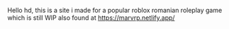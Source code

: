 Hello hd, this is a site i made for a popular roblox romanian roleplay game which is still WIP
also found at https://marvrp.netlify.app/
